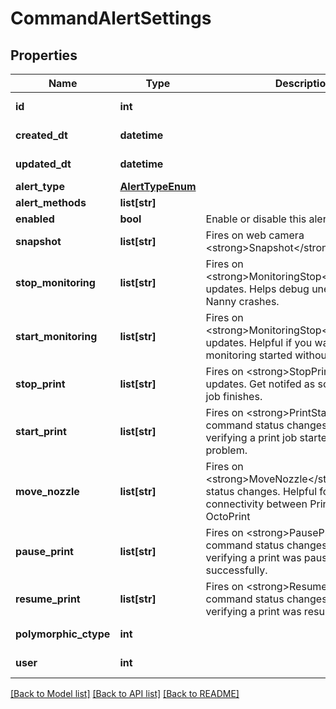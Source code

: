 # CommandAlertSettings

## Properties
Name | Type | Description | Notes
------------ | ------------- | ------------- | -------------
**id** | **int** |  | [optional] [readonly] 
**created_dt** | **datetime** |  | [optional] [readonly] 
**updated_dt** | **datetime** |  | [optional] [readonly] 
**alert_type** | [**AlertTypeEnum**](AlertTypeEnum.md) |  | 
**alert_methods** | **list[str]** |  | [optional] 
**enabled** | **bool** | Enable or disable this alert channel | [optional] 
**snapshot** | **list[str]** | Fires on web camera &lt;strong&gt;Snapshot&lt;/strong&gt; command | [optional] 
**stop_monitoring** | **list[str]** | Fires on &lt;strong&gt;MonitoringStop&lt;strong&gt; updates.   Helps debug unexpected Print Nanny crashes. | [optional] 
**start_monitoring** | **list[str]** | Fires on &lt;strong&gt;MonitoringStop&lt;/strong&gt; updates. Helpful if you want to confirm monitoring started without a problem. | [optional] 
**stop_print** | **list[str]** | Fires on &lt;strong&gt;StopPrint&lt;/strong&gt; updates. Get notifed as soon as a print job finishes.  | [optional] 
**start_print** | **list[str]** | Fires on &lt;strong&gt;PrintStart&lt;/strong&gt; command status changes. Helpful for verifying a print job started without a problem. | [optional] 
**move_nozzle** | **list[str]** | Fires on &lt;strong&gt;MoveNozzle&lt;/strong&gt;command status changes. Helpful for debugging connectivity between Print Nanny and OctoPrint | [optional] 
**pause_print** | **list[str]** | Fires on &lt;strong&gt;PausePrint&lt;/strong&gt; command status changes. Helpful for verifying a print was paused successfully. | [optional] 
**resume_print** | **list[str]** | Fires on &lt;strong&gt;ResumePrint&lt;/strong&gt; command status changes Helpful for verifying a print was resumed. | [optional] 
**polymorphic_ctype** | **int** |  | [optional] [readonly] 
**user** | **int** |  | [optional] [readonly] 

[[Back to Model list]](../README.md#documentation-for-models) [[Back to API list]](../README.md#documentation-for-api-endpoints) [[Back to README]](../README.md)


